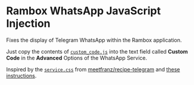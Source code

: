 # Rambox WhatsApp JavaScript Injection
Fixes the display of Telegram WhatsApp within the Rambox application.

Just copy the contents of [`custom_code.js`](./custom_code.js) into the text field called **Custom Code** in the **Advanced** Options of the WhatsApp Service.

Inspired by the [`service.css`](https://github.com/meetfranz/recipe-whatsapp/blob/master/service.css) from [meetfranz/recipe-telegram](https://github.com/meetfranz/recipe-whatsapp) and [these instructions](https://github.com/ramboxapp/community-edition/wiki/Inject-JavaScript-Code).
